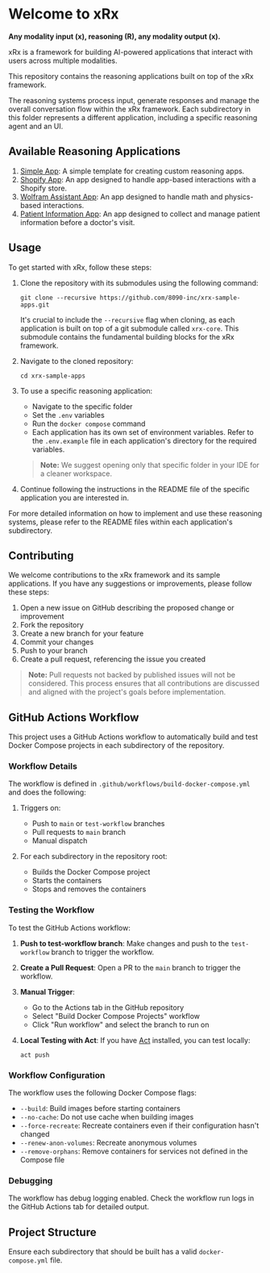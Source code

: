 # Welcome to xRx
**Any modality input (x), reasoning (R), any modality output (x).**

xRx is a framework for building AI-powered applications that interact with users across multiple modalities.

This repository contains the reasoning applications built on top of the xRx framework.

The reasoning systems process input, generate responses and manage the overall conversation flow within the xRx framework. Each subdirectory in this folder represents a different application, including a specific reasoning agent and an UI.

## Available Reasoning Applications
1. [Simple App](./simple-app): A simple template for creating custom reasoning apps.
2. [Shopify App](./shopify-app): An app designed to handle app-based interactions with a Shopify store.
3. [Wolfram Assistant App](./wolfram-assistant-app): An app designed to handle math and physics-based interactions.
4. [Patient Information App](./patient-information-app): An app designed to collect and manage patient information before a doctor's visit.

## Usage
To get started with xRx, follow these steps:

1. Clone the repository with its submodules using the following command:

   ```
   git clone --recursive https://github.com/8090-inc/xrx-sample-apps.git
   ```
   It's crucial to include the `--recursive` flag when cloning, as each application is built on top of a git submodule called `xrx-core`. This submodule contains the fundamental building blocks for the xRx framework.

2. Navigate to the cloned repository:

   ```
   cd xrx-sample-apps
   ```

3. To use a specific reasoning application:
   - Navigate to the specific folder
   - Set the `.env` variables
   - Run the `docker compose` command
   - Each application has its own set of environment variables. Refer to the `.env.example` file in each application's directory for the required variables.

    > **Note:** We suggest opening only that specific folder in your IDE for a cleaner workspace.

4. Continue following the instructions in the README file of the specific application you are interested in.

For more detailed information on how to implement and use these reasoning systems, please refer to the README files within each application's subdirectory.

## Contributing
We welcome contributions to the xRx framework and its sample applications. If you have any suggestions or improvements, please follow these steps:

1. Open a new issue on GitHub describing the proposed change or improvement
2. Fork the repository
3. Create a new branch for your feature
4. Commit your changes
5. Push to your branch
6. Create a pull request, referencing the issue you created

> **Note:** Pull requests not backed by published issues will not be considered. This process ensures that all contributions are discussed and aligned with the project's goals before implementation.

## GitHub Actions Workflow

This project uses a GitHub Actions workflow to automatically build and test Docker Compose projects in each subdirectory of the repository.

### Workflow Details

The workflow is defined in `.github/workflows/build-docker-compose.yml` and does the following:

1. Triggers on:
   - Push to `main` or `test-workflow` branches
   - Pull requests to `main` branch
   - Manual dispatch

2. For each subdirectory in the repository root:
   - Builds the Docker Compose project
   - Starts the containers
   - Stops and removes the containers

### Testing the Workflow

To test the GitHub Actions workflow:

1. **Push to test-workflow branch**: Make changes and push to the `test-workflow` branch to trigger the workflow.

2. **Create a Pull Request**: Open a PR to the `main` branch to trigger the workflow.

3. **Manual Trigger**: 
   - Go to the Actions tab in the GitHub repository
   - Select "Build Docker Compose Projects" workflow
   - Click "Run workflow" and select the branch to run on

4. **Local Testing with Act**:
   If you have [Act](https://github.com/nektos/act) installed, you can test locally:
   ```
   act push
   ```

### Workflow Configuration

The workflow uses the following Docker Compose flags:
- `--build`: Build images before starting containers
- `--no-cache`: Do not use cache when building images
- `--force-recreate`: Recreate containers even if their configuration hasn't changed
- `--renew-anon-volumes`: Recreate anonymous volumes
- `--remove-orphans`: Remove containers for services not defined in the Compose file

### Debugging

The workflow has debug logging enabled. Check the workflow run logs in the GitHub Actions tab for detailed output.

## Project Structure

Ensure each subdirectory that should be built has a valid `docker-compose.yml` file.